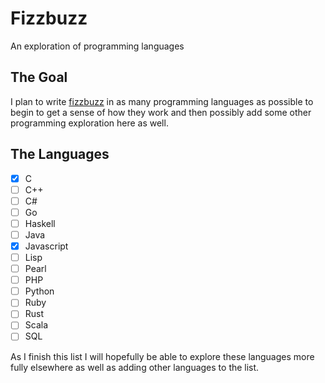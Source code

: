 # Fizzbuzz
An exploration of programming languages

## The Goal
I plan to write [fizzbuzz](https://en.wikipedia.org/wiki/Fizz_buzz) in as many programming languages as possible to begin to get a sense of how they work and then possibly add some other programming exploration here as well.

## The Languages

- [x] C
- [ ] C++
- [ ] C#
- [ ] Go
- [ ] Haskell
- [ ] Java
- [x] Javascript
- [ ] Lisp
- [ ] Pearl
- [ ] PHP
- [ ] Python
- [ ] Ruby
- [ ] Rust
- [ ] Scala
- [ ] SQL

As I finish this list I will hopefully be able to explore these languages more fully elsewhere as well as adding other languages to the list.
